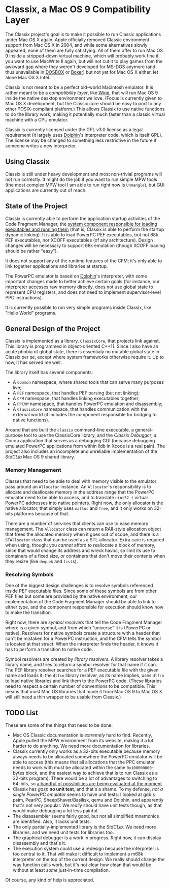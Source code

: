 # Classix, a Mac OS 9 Compatibility Layer

The Classix project's goal is to make it possible to run Classic applications
under Mac OS X again. Apple officially removed Classic environment support from
Mac OS X in 2004, and while some alternatives slowly appeared, none of them are
fully satisfying. All of them offer to run Mac OS 9 inside a stripped-down
virtual machine, which will probably work fine if you want to use MacWrite II
again, but will not cut it to play games from the awkward gap where they weren't
developed for MS-DOS anymore (and thus unavailable in [DOSBOX][1] or [Boxer][2])
but not yet for Mac OS X either, let alone Mac OS X Intel.

Classix is not meant to be a perfect old-world Macintosh emulator. It is rather
meant to be a _compatibility layer_, like [Wine][3], that will run Mac OS 9
inside the native desktop environment we love. (Focus is currently given to Mac
OS X development, but the Classix core should be easy to port to any other
POSIX-compliant platform.) This allows Classix to use native functions to do the
library work, making it potentially much faster than a classic virtual machine
with a CPU emulator.

Classix is currently licensed under the GPL v3.0 license as a legal requirement
(it largely uses [Dolphin][5]'s interpreter code, which is itself GPL). The
license may be changed to something less restrictive in the future if someone
writes a new interpreter.

## Using Classix

Classix is still under heavy development and most non-trivial programs will not
run correctly. It might do the job if you want to run simple MPW tools (the most
complex MPW tool I am able to run right now is `Unmangle`), but GUI applications
are currently out of reach.

## State of the Project

Classix is currently able to perform the application startup activities of the
Code Fragment Manager, the [system component responsible for loading executables
and running them][4] (that is, Classix is able to perform the startup dynamic
linking). It is able to load PowerPC PEF executables, but not 68k PEF
executables, nor XCOFF executables (of any architecture). Design changes will be
necessary to support 68k emulation (though XCOFF loading should be rather
"easy").

It does not support any of the runtime features of the CFM; it's only able to
link together applications and libraries at startup.

The PowerPC emulator is based on [Dolphin][5]'s interpreter, with some important
changes made to better achieve certain goals (for instance, our interpreter
accesses raw memory directly, does not use global state to represent CPU
registers, and does not need to implement supervisor-level PPC instructions).

It is currently possible to run very simple programs inside Classix, like "Hello
World" programs.

## General Design of the Project

Classix is implemented as a library, `ClassixCore`, that projects link against.
This library is programmed in object-oriented C++11. Since I also have an acute
phobia of global state, there is essentialy no mutable global state in Classix
per se, except where system frameworks otherwise require it. Up to now, it has
served me well.

The library itself has several components:

* A `Common` namespace, where shared tools that can serve many purposes live;
* A `PEF` namespace, that handles PEF parsing (but not linking);
* A `CFM` namespace, that handles linking executables together;
* A `PPCVM` namespace, that handles PowerPC emulation and disassembly;
* A `ClassixCore` namespace, that handles communication with the external world
  (it includes the component responsible for bridging to native functions).

Around that are built the `classix` command-line executable, a general-purpose
tool to use the ClassixCore library, and the _Classix Debugger_, a Cocoa
application that serves as a debugging GUI (because debugging emulated PowerPC
applications from within lldb in Xcode is a real pain). The project also
includes an incomplete and unreliable implementation of the _StdCLib_ Mac OS 9
shared library.

### Memory Management

Classes that need to be able to deal with memory visible to the emulator pass
around an `Allocator` instance. An `Allocator`'s responsibility is to
allocate and deallocate memory in the address range that the PowerPC emulator
need to be able to access, and to translate `uint32_t` virtual PowerPC addresses
into native pointers. Right now, the only allocator is the native allocator,
that simply uses `malloc` and `free`, and it only works on 32-bits platforms
because of that.

There are a number of services that clients can use to ease memory management.
The `Allocator` class can return a RAII-style allocation object that frees the
allocated memory when it goes out of scope, and there is a `STAllocator` class
that can be used as a STL allocator. Extra care is required when using, though:
you _cannot_ afford to reallocate a block of memory, since that would change its
address and wreck havoc, so limit its use to containers of a fixed size, or
containers that don't move their contents when they resize (like `deque`s and
`list`s).

### Resolving Symbols

One of the biggest design challenges is to resolve symbols referenced inside PEF
executable files. Since some of these symbols are from other PEF files but some
are provided by the native environment, our implementation of the Code Fragment
Manager should be able to link to either type, and the component responsible for
execution should know how to make the transition.

Right now, there are _symbol resolvers_ that tell the Code Fragment Manager
where is a given symbol, and from which "universe" it is (PowerPC or native).
Resolvers for native symbols create a structure with a header that can't be
mistaken for a PowerPC instruction, and the CFM tells the symbol is located at
that struct. When the interpreter finds the header, it knows it has to perform
a transition to native code.

Symbol resolvers are created by _library resolvers_. A library resolver takes a
library name, and tries to return a symbol resolver for that name if it can. The
PEF library resolver searches for a PEF executable file with the given name and
loads it; the `dlfcn` library resolver, as its name implies, uses `dlfcn` to
load native libraries and link them to the PowerPC code. (These libraries need
to respect a certain number of conventions to be compatible. This means that
most Mac OS libraries that made it from Mac OS 9 to Mac OS X will still need a
thin wrapper to be usable from Classix.)

## TODO List

These are some of the things that need to be done:

* Mac OS Classic documentation is _extremely_ hard to find. Recently, Apple
  pulled the MPW environment from its website, making it a lot harder to do
  anything. We need more documentation for libraries.
* Classix currently only works as a 32-bits executable because memory always
  needs to be allocated somewhere the PowerPC emulator will be able to access
  (this means that all allocations that the PPC emulator needs to work with must
  be allocated within the same `0x100000000`-bytes block, and the easiest way to
  achieve that is to run Classix as a 32-bits program). There would be a lot of
  advantages to switching to 64-bits, so [a handful of possibilities are being
  evaluated at the moment][6].
* Classix has *gasp* __no unit test__, and that's a shame. To my defense, _not a
  single PowerPC emulator_ seems to have unit tests: I looked at gdb's psim,
  PearPC, SheepShaver/Basilisk, qemu and Dolphin, and apparently that's not
  very popular. We *really* should have unit tests though, as that would make
  debugging a lot less painful.
* The disassembler seems fairly good, but not all simplified mnemonics are
  identified. Also, it lacks unit tests.
* The only partially-implemented library is the _StdCLib_. We need more
  libraries, and we need unit tests for libraries too.
* The graphical debugger is a work in progress. Right now, it can display
  disassembly and that's it.
* The execution system could use a redesign because the interpreter is too
  central to it. That will make it difficult to implement a m68k interpreter on
  the top of the current design. We really should change the way function calls
  work, but it's not clear how clean that would be without at least *some*
  just-in-time compilation.

Of course, any kind of help is appreciated.

 [1]: http://www.dosbox.com/
 [2]: http://boxerapp.com/
 [3]: http://www.winehq.org/
 [4]: http://developer.apple.com/legacy/mac/library/documentation/mac/pdf/MacOS_RT_Architectures.pdf
 [5]: http://dolphin-emulator.com/
 [6]: http://stackoverflow.com/questions/13517396/how-can-i-ask-mac-os-to-allocate-memory-in-a-specific-address-range